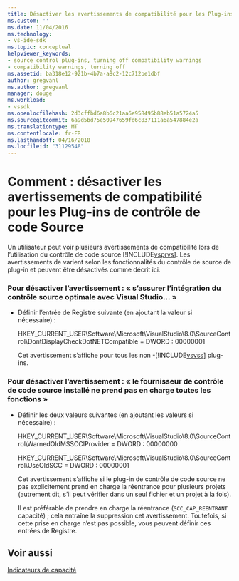```yaml
---
title: Désactiver les avertissements de compatibilité pour les Plug-ins de contrôle de code Source | Documents Microsoft
ms.custom: ''
ms.date: 11/04/2016
ms.technology:
- vs-ide-sdk
ms.topic: conceptual
helpviewer_keywords:
- source control plug-ins, turning off compatibility warnings
- compatibility warnings, turning off
ms.assetid: ba318e12-921b-4b7a-a8c2-12c712be1dbf
author: gregvanl
ms.author: gregvanl
manager: douge
ms.workload:
- vssdk
ms.openlocfilehash: 2d3cffbd6a8b6c21aa6e958495b88eb51a5724a5
ms.sourcegitcommit: 6a9d5bd75e50947659fd6c837111a6a547884e2a
ms.translationtype: MT
ms.contentlocale: fr-FR
ms.lasthandoff: 04/16/2018
ms.locfileid: "31129548"
---
```

# <a name="how-to-turn-off-compatibility-warnings-for-source-control-plug-ins"></a>Comment : désactiver les avertissements de compatibilité pour les Plug-ins de contrôle de code Source
Un utilisateur peut voir plusieurs avertissements de compatibilité lors de l’utilisation du contrôle de code source [!INCLUDE[vsprvs](../code-quality/includes/vsprvs_md.md)]. Les avertissements de varient selon les fonctionnalités du contrôle de source de plug-in et peuvent être désactivés comme décrit ici.  
  
### <a name="to-disable-the-warning-to-ensure-optimal-source-control-integration-with-visual-studio"></a>Pour désactiver l’avertissement : « s’assurer l’intégration du contrôle source optimale avec Visual Studio... »  
  
-   Définir l’entrée de Registre suivante (en ajoutant la valeur si nécessaire) :  
  
     HKEY_CURRENT_USER\Software\Microsoft\VisualStudio\8.0\SourceControl\DontDisplayCheckDotNETCompatible = DWORD : 00000001  
  
     Cet avertissement s’affiche pour tous les non -[!INCLUDE[vsvss](../extensibility/includes/vsvss_md.md)] plug-ins.  
  
### <a name="to-disable-the-warning-the-installed-source-control-provider-does-not-support-all-the-capabilities"></a>Pour désactiver l’avertissement : « le fournisseur de contrôle de code source installé ne prend pas en charge toutes les fonctions »  
  
-   Définir les deux valeurs suivantes (en ajoutant les valeurs si nécessaire) :  
  
     HKEY_CURRENT_USER\Software\Microsoft\VisualStudio\8.0\SourceControl\WarnedOldMSSCCIProvider = DWORD : 00000000  
  
     HKEY_CURRENT_USER\Software\Microsoft\VisualStudio\8.0\SourceControl\UseOldSCC = DWORD : 00000001  
  
     Cet avertissement s’affiche si le plug-in de contrôle de code source ne pas explicitement prend en charge la réentrance pour plusieurs projets (autrement dit, s’il peut vérifier dans un seul fichier et un projet à la fois).  
  
     Il est préférable de prendre en charge la réentrance (`SCC_CAP_REENTRANT` capacité) ; cela entraîne la suppression cet avertissement. Toutefois, si cette prise en charge n’est pas possible, vous peuvent définir ces entrées de Registre.  
  
## <a name="see-also"></a>Voir aussi  
 [Indicateurs de capacité](../extensibility/capability-flags.md)